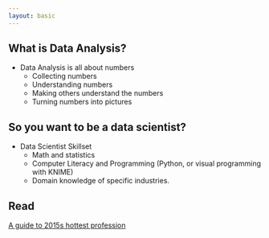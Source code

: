 ```yaml
---
layout: basic
---
```


## What is Data Analysis?

* Data Analysis is all about numbers
	- Collecting numbers
	- Understanding numbers
	- Making others understand the numbers
	- Turning numbers into pictures
	
## So you want to be a data scientist?
* Data Scientist Skillset
	- Math and statistics
	- Computer Literacy and Programming (Python, or visual programming with KNIME)
	- Domain knowledge of specific industries. 
	
## Read
[A guide to 2015s hottest profession](https://mashable.com/2014/12/25/data-scientist/)

